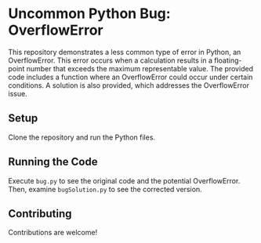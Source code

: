# Uncommon Python Bug: OverflowError

This repository demonstrates a less common type of error in Python, an OverflowError.  This error occurs when a calculation results in a floating-point number that exceeds the maximum representable value.  The provided code includes a function where an OverflowError could occur under certain conditions.  A solution is also provided, which addresses the OverflowError issue.

## Setup

Clone the repository and run the Python files.

## Running the Code

Execute `bug.py` to see the original code and the potential OverflowError. Then, examine `bugSolution.py` to see the corrected version. 

## Contributing

Contributions are welcome!